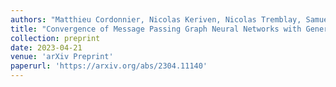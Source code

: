 ```yaml
---
authors: "Matthieu Cordonnier, Nicolas Keriven, Nicolas Tremblay, Samuel Vaiter"
title: "Convergence of Message Passing Graph Neural Networks with Generic Aggregation On Large Random Graphs"
collection: preprint
date: 2023-04-21
venue: 'arXiv Preprint'
paperurl: 'https://arxiv.org/abs/2304.11140'
---
```

